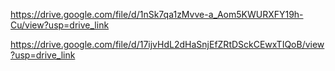 https://drive.google.com/file/d/1nSk7qa1zMvve-a_Aom5KWURXFY19h-Cu/view?usp=drive_link

https://drive.google.com/file/d/17ijvHdL2dHaSnjEfZRtDSckCEwxTIQoB/view?usp=drive_link

